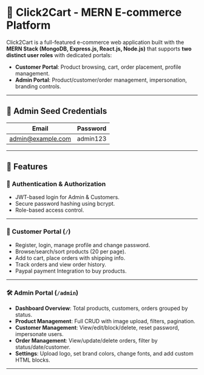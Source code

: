# 🛒 Click2Cart - MERN E-commerce Platform

Click2Cart is a full-featured e-commerce web application built with the **MERN Stack (MongoDB, Express.js, React.js, Node.js)** that supports **two distinct user roles** with dedicated portals:

- **Customer Portal**: Product browsing, cart, order placement, profile management.
- **Admin Portal**: Product/customer/order management, impersonation, branding controls.
---

## 🔑 Admin Seed Credentials

| Email              | Password   |
|-------------------|------------|
| admin@example.com | admin123   |

---

## 🚀 Features

### 🔐 Authentication & Authorization
- JWT-based login for Admin & Customers.
- Secure password hashing using bcrypt.
- Role-based access control.
---

### 👤 Customer Portal (`/`)
- Register, login, manage profile and change password.
- Browse/search/sort products (20 per page).
- Add to cart, place orders with shipping info.
- Track orders and view order history.
- Paypal payment Integration to buy products.

---

### 🛠 Admin Portal (`/admin`)
- **Dashboard Overview**: Total products, customers, orders grouped by status.
- **Product Management**: Full CRUD with image upload, filters, pagination.
- **Customer Management**: View/edit/block/delete, reset password, impersonate users.
- **Order Management**: View/update/delete orders, filter by status/date/customer.
- **Settings**: Upload logo, set brand colors, change fonts, and add custom HTML blocks.

---
